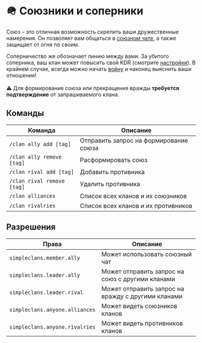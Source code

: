 # 🪖 Союзники и соперники

Союз – это отличная возможность скрепить ваши дружественные намерения. Он позволяет вам общаться в [союзном чате](https://wiki.roinujnosde.me/simpleclans/how-to-setup/configuration#ally-chat), а также защищает от огня по своим.

Соперничество же обозначает линию между вами. За убитого соперника, ваш клан может повысить свой KDR (смотрите [настройки](https://wiki.roinujnosde.me/simpleclans/how-to-setup/configuration#kill-weights)). В крайнем случае, всегда можно начать [войну](https://wiki.roinujnosde.me/simpleclans/how-to-setup/configuration#war-and-protection) и наконец выяснить ваши отношения!\
\
:warning: Для формирования союза или прекращения вражды **требуется подтверждение** от запрашиваемого клана.&#x20;

## Команды

| Команда                    | Описание                               |
| -------------------------- | -------------------------------------- |
| `/clan ally add [tag]`     | Отправить запрос на формирование союза |
| `/clan ally remove [tag]`  | Расформировать союз                    |
| `/clan rival add [tag]`    | Добавить противника                    |
| `/clan rival remove [tag]` | Удалить противника                     |
| `/clan alliances`          | Список всех кланов и их союзников      |
| `/clan rivalries`          | Список всех кланов и их противников    |

## Разрешения

| Права                          | Описание                                           |
| ------------------------------ | -------------------------------------------------- |
| `simpleclans.member.ally`      | Может использовать союзный чат                     |
| `simpleclans.leader.ally`      | Может отправить запрос на союз с другими кланами   |
| `simpleclans.leader.rival`     | Может отправить запрос на вражду с другими кланами |
| `simpleclans.anyone.alliances` | Может видеть союзников кланов                      |
| `simpleclans.anyone.rivalries` | Может видеть противников кланов                    |
